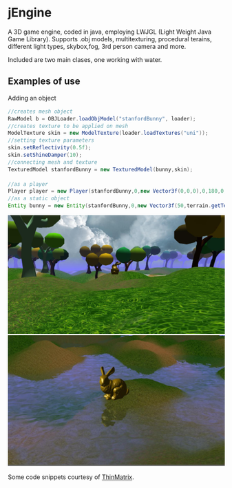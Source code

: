 # jEngine

A 3D game engine, coded in java, employing LWJGL (Light Weight Java Game Library). Supports .obj models, multitexturing, procedural terains, different light types, skybox,fog, 3rd person camera and more. 

Included are two main clases, one working with water. 


## Examples of use
Adding an object 
```java
//creates mesh object
RawModel b = OBJLoader.loadObjModel("stanfordBunny", loader);
//creates texture to be applied on mesh
ModelTexture skin = new ModelTexture(loader.loadTextures("uni"));
//setting texture parameters
skin.setReflectivity(0.5f);
skin.setShineDamper(10);
//connecting mesh and texture
TexturedModel stanfordBunny = new TexturedModel(bunny,skin);

//as a player
Player player = new Player(stanfordBunny,0,new Vector3f(0,0,0),0,180,0,1);
//as a static object
Entity bunny = new Entity(stanfordBunny,0,new Vector3f(50,terrain.getTerrainHeight(50, 20), 20),0,0,0,2);
```

<img src="https://github.com/AndrejaKovacic/jEngine/blob/master/panorama.jpg" width ="550"/>

<img src="https://github.com/AndrejaKovacic/jEngine/blob/master/water.jpg" width ="550"/>



Some code snippets courtesy of [ThinMatrix]( https://twitter.com/ThinMatrix). 
